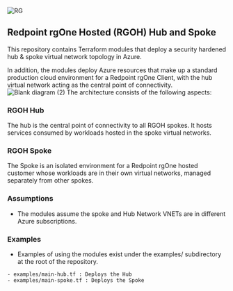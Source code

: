 ![RG](https://user-images.githubusercontent.com/42842390/158004336-60f07c05-7e5d-420e-87a6-22c5ac206fb6.jpg)
## Redpoint rgOne Hosted (RGOH) Hub and Spoke

This repository contains Terraform modules that deploy a security hardened hub & spoke virtual network topology in Azure. 

In addition, the modules deploy Azure resources that make up a standard production cloud environment for a Redpoint rgOne Client, with the hub virtual network acting as the central point of connectivity.
![Blank diagram (2)](https://user-images.githubusercontent.com/42842390/200998035-e8f73288-6ada-44f4-bdb2-315c773c17f7.png)
The architecture consists of the following aspects:

### RGOH Hub  
The hub is the central point of connectivity to all RGOH spokes. It hosts services consumed by workloads hosted in the spoke virtual networks.

### RGOH Spoke 
The Spoke is an isolated environment for a Redpoint rgOne hosted customer whose workloads are in their own virtual networks, managed separately from other spokes. 

### Assumptions
- The modules assume the spoke and Hub Network VNETs are in different Azure subscriptions.

### Examples
- Examples of using the modules exist under the examples/ subdirectory at the root of the repository.
```
- examples/main-hub.tf : Deploys the Hub
- examples/main-spoke.tf : Deploys the Spoke
```
